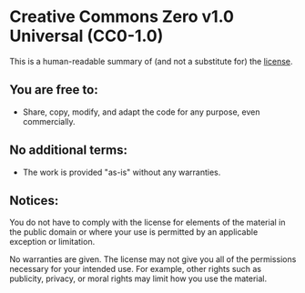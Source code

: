 # Creative Commons Zero v1.0 Universal (CC0-1.0)

This is a human-readable summary of (and not a substitute for) the [license](https://creativecommons.org/publicdomain/zero/1.0/legalcode).

## You are free to:
- Share, copy, modify, and adapt the code for any purpose, even commercially.

## No additional terms:
- The work is provided "as-is" without any warranties.

## Notices:
You do not have to comply with the license for elements of the material in the public domain or where your use is permitted by an applicable exception or limitation.

No warranties are given. The license may not give you all of the permissions necessary for your intended use. For example, other rights such as publicity, privacy, or moral rights may limit how you use the material.
